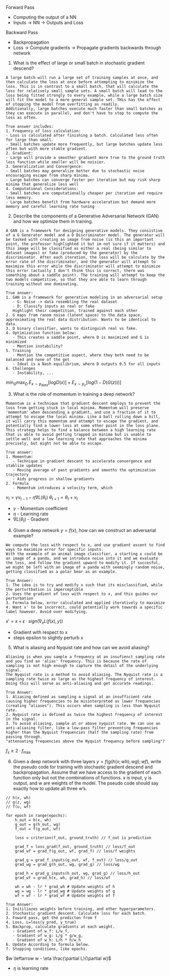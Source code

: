 Forward Pass
- Computing the output of a NN
- Inputs -> NN -> Outputs and Loss

Backward Pass
- Backpropagation
- Loss -> Compute gradients -> Propagate gradients backwards through network

1. What is the effect of large or small batch in stochastic gradient descend?  
```
A large batch will run a large set of training samples at once, and then calculate the loss at once before attempting to minimize the loss. This is in contrast to a small batch, that will calculate the loss for relatively small sample sets. A small batch will lead to the loss being fitted strongly to every example, while a large batch size will fit the model to a more general sample set. THis has the effect of stopping the model from overfitting as readily. 
Additionally, large batches execute much faster than small batches as they can execute in parallel, and don't have to stop to compute the loss as often.
```
```
True answer includes:
1. Frequency of loss calculation:
- Loss is calculated after finishing a batch. Calculated less often for large than small.
- Small batches update more frequently, but large batches update less often but with more stable gradient.
2. Gradient:
- Large will provide a smoother gradient more true to the ground truth loss function while smaller will be noisier.
3. Generalization and Convergence:
- Small batches may generalize better due to stochastic noise encouraging escape from sharp minima.
- Large batches can converge faster per iteration but may risk sharp minima that generalize less well
4. Computational Considerations:
- Small batches are computationally cheaper per iteration and require less memory.
- Large batches benefit from hardware acceleration but demand more memory and careful learning rate tuning
```
2. Describe the components of a Generative Adversarial Network (GAN) and how we optimize them in training.  
```
A GAN is a framework for designing generative models. They consistive of a G Generator model and a D Discriminator model. The generator will be tasked with creating an image from noise (is this an important point, the professor highlighted it but im not sure if it matters) and this image will be classified as either a real (being similar to dataset images) or fake (produced by the generator) by the discriminator. After each iteration, the loss will be calculate by the error rate of the discriminator, and the generator will attempt to maximize this error while the discriminator will attempt to minimize this error (actually I don't think this is correct, there was something about a saddle point). The training will attempt to keep the two models competitive, so that they are able to learn through training without one dominating. 

True answer:
1. GAN is a framework for generative modeling in an adversarial setup
   - G: Noise -> data resembling the real dataset
   - D: Classify inputs as real or fake
   Highlight their competition, trained against each other
2. G maps from ranom noise (latent space) to the data space, approximating the real data distribution. Wants to be identical to data.
3. D binary classifier, wants to distinguish real vs fake.
4. Optimization function below:
   - This creates a saddle point, where D is maximized and G is minimized
   - Mention instability?
5. Training
   - Mention the competitive aspect, where they both need to be balanced and none of the get 
   - Ideal is a Nash equilibrium, where D outputs 0.5 for all inputs
6. Challenges
   - Instability, ...
```
$\min_G\max_D \;E_{x\sim p_{data}}[logD(x)] + E_{x\sim p_z}[log(1-D(G(z)))]$

3. What is the role of momentum in training a deep network?  
```
Momentum is a technique that gradient descent employs to prevent the loss from getting stuck in local minima. Momentum will preserve 'momentum' when descending a gradient, and use a fraction of it to attempt to escape the local minima. Like a ball rolling down a hill, it will carry this momentum and attempt to escape the gradient, and potentially find a lower loss at some other point in the loss plane. This strategy helps to find a balance between a high learning rate that is able to avoid getting trapped in minima but is unable to settle well and a low learning rate that approaches the minima precisely, but might not be able to escape.

True answer:
1. Momentum:
   - Technique in gradient descent to accelerate convergence and stablize updates
   - Moving average of past gradients and smooths the optimization trajectory
   - Aids progress in shallow gradients
2. Formula
   - Momentum introduces a velocity term, which 
```
$v_t = \gamma v_{t-1} - \eta \nabla L(\theta_t)$
$\theta_{t+1} = \theta_t + v_t$
- $\gamma$ - Momentum coefficient 
- $\eta$ - Learning rate
- $\nabla L(\theta_t)$ - Gradient


4. Given a deep network $y = f (x)$, how can we construct an adversarial example?  
```
We compute the loss with respect to x, and use gradient ascent to find ways to maximize error for specific inputs.
With the example of an animal image classifier, a starting x could be an image of a panda, and we introduce noise into it and we evaluate the loss, and follow the gradient upward to modify it. If succesful, we might be left with an image of a panda with seemingly random noise, getting classified as a polar bear as an example. 

True Answer:
1. The idea is to try and modify x such that its misclassified, while the perturtbation is imperceptible
2. Uses the gradient of loss with respect to x, and this guides our perturbation
3. Formula below, error calculated and applied iteratively to maximize
4. Want x' to be incorrect, could potentially work towards a specific label however. Avoid over modifying.
```
$x' = x + \epsilon \cdot sign(\nabla _xL(f(x),y))$
- Gradient with respect to x
- steps epsilon to slightly perturb x

5. What is aliasing and Nyquist rate and how can we avoid aliasing?  
```
Aliasing is when you sample a frequency at an insufienct sampling rate and you find an 'alias' frequency. This is because the rate of sampling is not high enough to capture the detail of the underlying signal. 
The Nyquist rate is a method to avoid aliasing. The Nyquist rate is a sampling rate twice as large as the highest frequency of interest. Doing this will serve as anti-aliasing and get accurate readings.  

True Answer:
1. Aliasing defined as sampling a signal at an insufficient rate causing higher frequencies to be misinterpreted as lower frequencies (creating "aliases"). This occurs when sampling is less than Nyqusit rate.
2. Nyquist rate is defined as twice the highest frequency of interest in the signal.
3. To avoid aliasing, sample at or above nyquist rate. We can use an anti-aliasing filter, like a low-pass filter preventing frequencies higher than the Nyquist frequencies (half the sampling rate) from passing through.
"attenuating frequencies above the Nyquist frequency before sampling"?
```
$f_s \geq 2\cdot f_{\max}$

6. Given a deep network with three layers $y = f (g(h(x; wh); wg ); wf )$, write the pseudo code for training with stochastic gradient descend and backpropagation. Assume that we have access to the gradient of each function only but not the combinations of functions. x is input, y is output, and w are weights of the model. The pseudo code should say exactly how to update all three w’s. 
```
// h(x, wh)
// g(z, wg)
// f(u, wf)

for epoch in range(epochs):
	h_out = h(x, wh)
	g_out = g(h_out, wg)
	f_out = f(g_out, wf)

	loss = criterion(f_out, ground_truth) // f_out is prediction

	grad_f = loss_grad(f_out, ground_truth) // loss/f_out
	grad_wf = grad_f(g_out, wf, grad_f) // loss/f weights

	grad_g = grad_f_inputs(g_out, wf, f_out) // loss/g_out
	grad_wg = grad_g(h_out, wg, grad_g) // loss/wg

	grad_h = grad_g_inputs(h_out, wg, grad_g) // loss/h_out
	grad_wf = grad_h(x, wh, grad_h) // loss/wf

	wh = wh - lr * grad_wh # Update weights of h 
	wg = wg - lr * grad_wg # Update weights of g 
	wf = wf - lr * grad_wf # Update weights of f

True Answer:
1. Initiliazes weights before training, and other hyperparameters.
2. Stochastic gradient descent. Calculate loss for each batch.
3. Foward pass, get the predicton from f
4. Loss, L=loss(y_pred, y_true)
5. Backprop, calculate gradients at each weight.
   - Gradient of w_f: L/w_f, 
   - Gradient of w_g: L/g * g/w_g,
   - Gradient of w_h: L/h * h/w_h
6. Update According to formula below.
7. Stopping conditions, like epochs. 
```
$w \leftarrow w - \eta \frac{\partial L}{\partial w}$
- $\eta$ is learning rate



